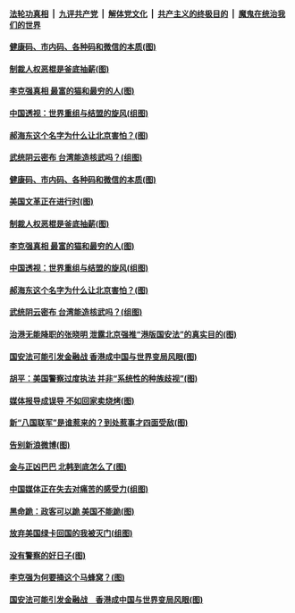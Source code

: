 

####  [法轮功真相](../../../../basic/blob/master/README.md?t=06140831) &nbsp;|&nbsp; [九评共产党](../../../../9ping.md/blob/master/README.md?t=06140831) &nbsp;|&nbsp; [解体党文化](../../../../jtdwh.md/blob/master/README.md?t=06140831)  &nbsp;|&nbsp; [共产主义的终极目的](../../../../gczydzjmd.md/blob/master/README.md?t=06140831) &nbsp;|&nbsp; [魔鬼在统治我们的世界](../../../../mgztzwmdsj.md/blob/master/README.md?t=06140831) 

#### [健康码、市内码、各种码和微信的本质(图)](../pages/p4/936470.md?t=06140831) 

#### [制裁人权恶棍是釜底抽薪(图)](../pages/p4/936458.md?t=06140831) 

#### [李克强真相 最富的猫和最穷的人(图)](../pages/p4/936396.md?t=06140831) 

#### [中国透视：世界重组与结盟的旋风(组图)](../pages/p4/936384.md?t=06140831) 

#### [郝海东这个名字为什么让北京害怕？(图)](../pages/p4/936375.md?t=06140831) 

#### [武统阴云密布 台湾能造核武吗？(组图)](../pages/p4/936368.md?t=06140831) 

#### [健康码、市内码、各种码和微信的本质(图)](../pages/p4/936470.md?t=06140831) 

#### [美国文革正在进行时(图)](../pages/p4/936444.md?t=06140831) 

#### [制裁人权恶棍是釜底抽薪(图)](../pages/p4/936458.md?t=06140831) 

#### [李克强真相 最富的猫和最穷的人(图)](../pages/p4/936396.md?t=06140831) 

#### [中国透视：世界重组与结盟的旋风(组图)](../pages/p4/936384.md?t=06140831) 

#### [郝海东这个名字为什么让北京害怕？(图)](../pages/p4/936375.md?t=06140831) 

#### [武统阴云密布 台湾能造核武吗？(组图)](../pages/p4/936368.md?t=06140831) 

#### [治港无能降职的张晓明 泄露北京强推“港版国安法”的真实目的(图)](../pages/p4/936371.md?t=06140831) 

#### [国安法可能引发金融战 香港成中国与世界变局风眼(图)](../pages/p4/936374.md?t=06140831) 

#### [胡平：美国警察过度执法 并非“系统性的种族歧视”(图)](../pages/p4/936373.md?t=06140831) 

#### [媒体报导成误导 不如回家卖烧烤(图)](../pages/p4/936256.md?t=06140831) 

#### [新“八国联军”是谁惹来的？到处惹事才四面受敌(图)](../pages/p4/936255.md?t=06140831) 

#### [告别新浪微博(图)](../pages/p4/936247.md?t=06140831) 

#### [金与正凶巴巴 北韩到底怎么了(图)](../pages/p4/936251.md?t=06140831) 

#### [中国媒体正在失去对痛苦的感受力(组图)](../pages/p4/936244.md?t=06140831) 

#### [黑命跪：政客可以跪 美国不能跪(图)](../pages/p4/936252.md?t=06140831) 

#### [放弃美国绿卡回国的我被灭门(组图)](../pages/p4/936241.md?t=06140831) 

#### [没有警察的好日子(图)](../pages/p4/936178.md?t=06140831) 

#### [李克强为何要捅这个马蜂窝？(图)](../pages/p4/936163.md?t=06140831) 

#### [国安法可能引发金融战　香港成中国与世界变局风眼(图)](../pages/p4/936161.md?t=06140831) 

